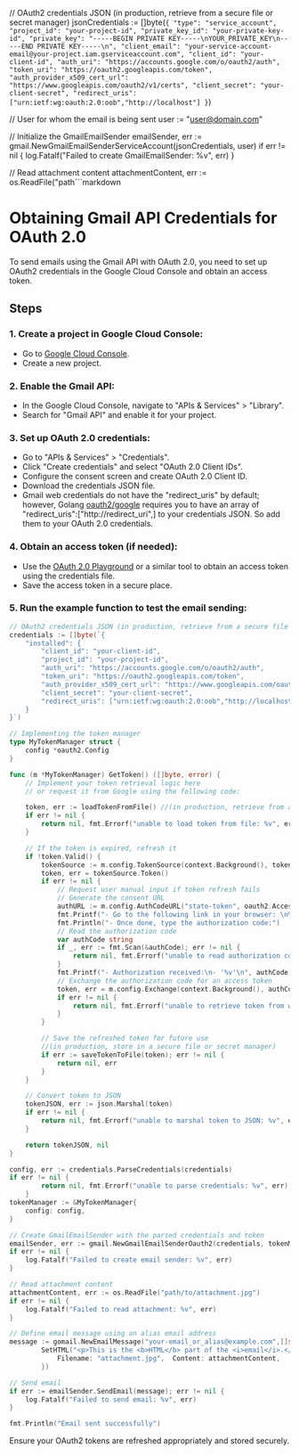 // OAuth2 credentials JSON (in production, retrieve from a secure file or secret manager)
jsonCredentials := []byte(`{
    "type": "service_account",
    "project_id": "your-project-id",
    "private_key_id": "your-private-key-id",
    "private_key": "-----BEGIN PRIVATE KEY-----\nYOUR_PRIVATE_KEY\n-----END PRIVATE KEY-----\n",
    "client_email": "your-service-account-email@your-project.iam.gserviceaccount.com",
    "client_id": "your-client-id",
    "auth_uri": "https://accounts.google.com/o/oauth2/auth",
    "token_uri": "https://oauth2.googleapis.com/token",
    "auth_provider_x509_cert_url": "https://www.googleapis.com/oauth2/v1/certs",
    "client_secret": "your-client-secret",
    "redirect_uris": ["urn:ietf:wg:oauth:2.0:oob","http://localhost"]
}`)

// User for whom the email is being sent
user := "user@domain.com"

// Initialize the GmailEmailSender
emailSender, err := gmail.NewGmailEmailSenderServiceAccount(jsonCredentials, user)
if err != nil {
    log.Fatalf("Failed to create GmailEmailSender: %v", err)
}

// Read attachment content
attachmentContent, err := os.ReadFile("path```markdown
# Obtaining Gmail API Credentials for OAuth 2.0

To send emails using the Gmail API with OAuth 2.0, you need to set up OAuth2 credentials in the Google Cloud Console and obtain an access token.

## Steps

### 1. Create a project in Google Cloud Console:

- Go to [Google Cloud Console](https://console.cloud.google.com/).
- Create a new project.

### 2. Enable the Gmail API:

- In the Google Cloud Console, navigate to "APIs & Services" > "Library".
- Search for "Gmail API" and enable it for your project.

### 3. Set up OAuth 2.0 credentials:

- Go to "APIs & Services" > "Credentials".
- Click "Create credentials" and select "OAuth 2.0 Client IDs".
- Configure the consent screen and create OAuth 2.0 Client ID.
- Download the credentials JSON file.
- Gmail web credentials do not have the "redirect_uris" by default; however, Golang [oauth2/google](https://github.com/golang/oauth2/blob/0f29369cfe4552d0e4bcddc57cc75f4d7e672a33/google/google.go#L61) requires you to have an array of "redirect_uris":["http://redirect_uri",] to your credentials JSON. So add them to your OAuth 2.0 credentials.

### 4. Obtain an access token (if needed):

- Use the [OAuth 2.0 Playground](https://developers.google.com/oauthplayground/) or a similar tool to obtain an access token using the credentials file.
- Save the access token in a secure place.

### 5. Run the example function to test the email sending:

```go
// OAuth2 credentials JSON (in production, retrieve from a secure file or secret manager)
credentials := []byte(`{
	"installed": {
		"client_id": "your-client-id",
		"project_id": "your-project-id",
		"auth_uri": "https://accounts.google.com/o/oauth2/auth",
		"token_uri": "https://oauth2.googleapis.com/token",
		"auth_provider_x509_cert_url": "https://www.googleapis.com/oauth2/v1/certs",
		"client_secret": "your-client-secret",
		"redirect_uris": ["urn:ietf:wg:oauth:2.0:oob","http://localhost"]
	}
}`)

// Implementing the token manager
type MyTokenManager struct {
	config *oauth2.Config
}

func (m *MyTokenManager) GetToken() ([]byte, error) {
	// Implement your token retrieval logic here 
	// or request it from Google using the following code:

	token, err := loadTokenFromFile() //(in production, retrieve from a secure file or secret manager)
	if err != nil {
		return nil, fmt.Errorf("unable to load token from file: %v", err)
	}

	// If the token is expired, refresh it
	if !token.Valid() {
		tokenSource := m.config.TokenSource(context.Background(), token)
		token, err = tokenSource.Token()
		if err != nil {
			// Request user manual input if token refresh fails
			// Generate the consent URL
			authURL := m.config.AuthCodeURL("state-token", oauth2.AccessTypeOffline)
			fmt.Printf("- Go to the following link in your browser: \n%v\n", authURL)
			fmt.Println("- Once done, type the authorization code:")
			// Read the authorization code
			var authCode string
			if _, err := fmt.Scan(&authCode); err != nil {
				return nil, fmt.Errorf("unable to read authorization code: %v", err)
			}
			fmt.Printf("- Authorization received:\n- '%v'\n", authCode)
			// Exchange the authorization code for an access token
			token, err = m.config.Exchange(context.Background(), authCode)
			if err != nil {
				return nil, fmt.Errorf("unable to retrieve token from web: %v", err)
			}
		}

		// Save the refreshed token for future use
		//(in production, store in a secure file or secret manager)
		if err := saveTokenToFile(token); err != nil {
			return nil, err
		}
	}

	// Convert token to JSON
	tokenJSON, err := json.Marshal(token)
	if err != nil {
		return nil, fmt.Errorf("unable to marshal token to JSON: %v", err)
	}

	return tokenJSON, nil
}

config, err := credentials.ParseCredentials(credentials)
if err != nil {
		return nil, fmt.Errorf("unable to parse credentials: %v", err)
	}
tokenManager := &MyTokenManager{
	config: config,
}

// Create GmailEmailSender with the parsed credentials and token
emailSender, err := gmail.NewGmailEmailSenderOauth2(credentials, tokenManager, "me")
if err != nil {
	log.Fatalf("Failed to create email sender: %v", err)
}

// Read attachment content
attachmentContent, err := os.ReadFile("path/to/attachment.jpg")
if err != nil {
	log.Fatalf("Failed to read attachment: %v", err)
}

// Define email message using an alias email address
message := gomail.NewEmailMessage("your-email_or_alias@example.com",[]string{"recipient@example.com"}, "Test Email with attachment", "This is the plain text part of the email.").
		SetHTML("<p>This is the <b>HTML</b> part of the <i>email</i>.</p>").AddAttachments(gomail.Attachment{
			Filename: "attachment.jpg",  Content: attachmentContent,
		})

// Send email
if err := emailSender.SendEmail(message); err != nil {
	log.Fatalf("Failed to send email: %v", err)
}

fmt.Println("Email sent successfully")

```

Ensure your OAuth2 tokens are refreshed appropriately and stored securely.